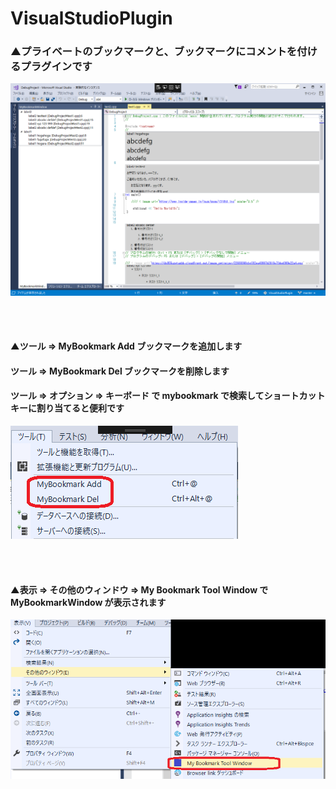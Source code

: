 # VisualStudioPlugin

### ▲プライベートのブックマークと、ブックマークにコメントを付けるプラグインです

![画像１](https://github.com/niconicopoon/VisualStudioPlugin/blob/master/MyBookmark/Document/1.png)

<br><br>

#### ▲ツール => MyBookmark Add  ブックマークを追加します
####  ツール => MyBookmark Del  ブックマークを削除します
####  ツール => オプション => キーボード で mybookmark で検索してショートカットキーに割り当てると便利です
![画像１](https://github.com/niconicopoon/VisualStudioPlugin/blob/master/MyBookmark/Document/2.png)

<br><br>

#### ▲表示 => その他のウィンドウ => My Bookmark Tool Window  で MyBookmarkWindow が表示されます
![画像１](https://github.com/niconicopoon/VisualStudioPlugin/blob/master/MyBookmark/Document/3.png)
